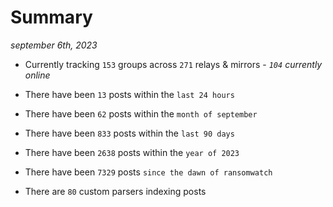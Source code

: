 
# Summary
_september 6th, 2023_

- Currently tracking `153` groups across `271` relays & mirrors - _`104` currently online_

- There have been `13` posts within the `last 24 hours`

- There have been `62` posts within the `month of september`

- There have been `833` posts within the `last 90 days`

- There have been `2638` posts within the `year of 2023`

- There have been `7329` posts `since the dawn of ransomwatch`

- There are `80` custom parsers indexing posts
